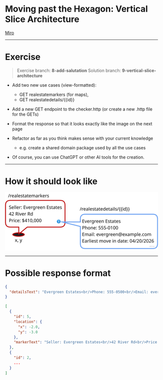 # Moving past the Hexagon: Vertical Slice Architecture

<a href="https://miro.com/app/board/uXjVLPACwgk=/?moveToWidget=3458764639806936884&cot=14" target="_blank">Miro</a>

----
# Exercise 
> Exercise branch: **8-add-salutation**
> Solution branch: **9-vertical-slice-architecture**

- Add two new use cases (view-formatted):
  - GET realestatemarkers (for maps), 
  - GET realestatedetails/{{id}}
  
- Add a new GET endpoint to the checker.http (or create a new .http file for the GETs)
- Format the response so that it looks exactly like the image on the next page
- Refactor as far as you think makes sense with your current knowledge
  - e.g. create a shared domain package used by all the use cases 
- Of course, you can use ChatGPT or other AI tools for the creation.

----
# How it should look like 

<p align="center">
  <img src="imgs/marker_details.png">
</p>

----
# Possible response format

```json
{
  "detailsText": "Evergreen Estates<br/>Phone: 555-0500<br/>Email: evergreen@example.com<br/>Earliest move-in date: 09/29/2025"
}
```
```json
[
  {
    "id": 5,
    "location": {
      "x": -2.0,
      "y": -3.0
    },
    "markerText": "Seller: Evergreen Estates<br/>42 River Rd<br/>Price: $410,000.00"
  },
  {
    "id": 2,
    ...
  }
]
```
